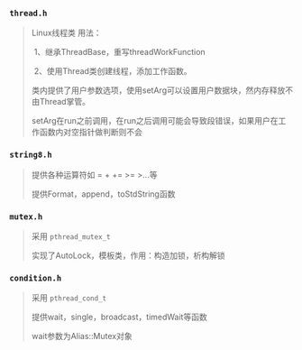  ### `thread.h`

> Linux线程类
> 用法：
>
> ​		1、继承ThreadBase，重写threadWorkFunction
>
> ​		2、使用Thread类创建线程，添加工作函数。
>
> ​			  类内提供了用户参数选项，使用setArg可以设置用户数据块，然内存释放不由Thread掌管。
>
> ​			  setArg在run之前调用，在run之后调用可能会导致段错误，如果用户在工作函数内对空指针做判断则不会

### `string8.h`

> 提供各种运算符如 = + += >= >...等
>
> 提供Format，append，toStdString函数

### `mutex.h`

> 采用 `pthread_mutex_t`
>
> 实现了AutoLock，模板类，作用：构造加锁，析构解锁



### `condition.h`

> 采用 `pthread_cond_t `
>
> 提供wait，single，broadcast，timedWait等函数
>
> wait参数为Alias::Mutex对象

